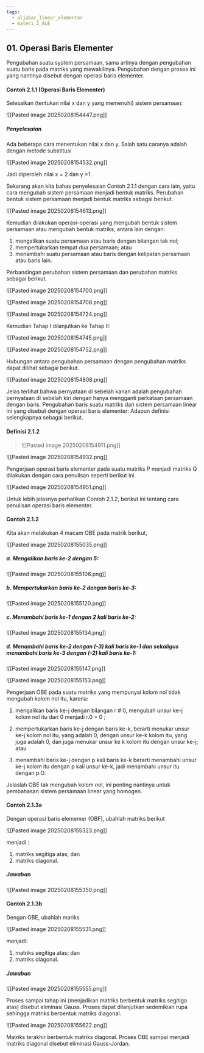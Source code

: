 ```yaml
---
tags:
  - aljabar_linear_elementer
  - materi_2_ALE
---
```


## 01. Operasi Baris Elementer

Pengubahan suatu system persamaan, sama artinya dengan pengubahan suatu baris pada matriks yang mewakilinya. Pengubahan dengan proses ini yang nantinya disebut dengan operasi baris elementer.

#### Contoh 2.1.1 (Operasi Baris Elementer)

Selesaikan (tentukan nilai x dan y yang memenuhi) sistem persamaan:

![[Pasted image 20250208154447.png]]

##### Penyelesaian

Ada beberapa cara menentukan nilai x dan y. Salah satu caranya adalah dengan metode substitusi

![[Pasted image 20250208154532.png]]

Jadi diperoleh nilai x = 2 dan y =1 .

Sekarang akan kita bahas penyelesaian Contoh 2.1.1 dengan cara lain, yaitu cara mengubah sistem persamaan menjadi bentuk matriks. Perubahan bentuk sistem persamaan menjadi bentuk matriks sebagai berikut.

![[Pasted image 20250208154613.png]]

Kemudian dilakukan operasi-operasi yang mengubah bentuk sistem persamaan atau mengubah bentuk matriks, antara lain dengan:

1. mengalikan suatu persamaan atau baris dengan bilangan tak nol; 
2. mempertukarkan tempat dua persamaan; atau
3. menambahi suatu persamaan atau baris dengan kelipatan persamaan atau baris lain.

Perbandingan perubahan sistem persamaan dan perubahan matriks sebagai berikut.

![[Pasted image 20250208154700.png]]

![[Pasted image 20250208154708.png]]

![[Pasted image 20250208154724.png]]


Kemudian Tahap I dilanjutkan ke Tahap II:

![[Pasted image 20250208154745.png]]

![[Pasted image 20250208154752.png]]

Hubungan antara pengubahan persamaan dengan pengubahan matriks dapat dilihat sebagai berikut.

![[Pasted image 20250208154808.png]]

Jelas terlihat bahwa pernyataan di sebelah kanan adalah pengubahan pernyataan di sebelah kiri dengan hanya mengganti perkataan persamaan dengan baris. Pengubahan baris suatu matriks dari sistem persamaan linear ini yang disebut dengan operasi baris elementer: Adapun definisi selengkapnya sebagai berikut.


#### Definisi 2.1.2

> ![[Pasted image 20250208154911.png]]


![[Pasted image 20250208154932.png]]

Pengerjaan operasi baris elementer pada suatu matriks P menjadi matriks Q dilakukan dengan cara penulisan seperti berikut ini.

![[Pasted image 20250208154951.png]]

Untuk lebih jelasnya perhatikan Contoh 2.1.2, berikut ini tentang cara penulisan operasi baris elementer.


#### Contoh 2.1.2

Kita akan melakukan 4 macam OBE pada matrik berikut,

![[Pasted image 20250208155035.png]]

##### a. Mengalikan baris ke-2 dengan 5:

![[Pasted image 20250208155106.png]]

##### b. Mempertukarkan baris ke-2 dengan baris ke-3:

![[Pasted image 20250208155120.png]]

##### c. Menambahi baris ke-1 dengan 2 kali baris ke-2:

![[Pasted image 20250208155134.png]]

##### d. Menambahi baris ke-2 dengan (-3) kali baris ke-1 dan sekaligus menambahi baris ke-3 dengan (-2) kali baris ke-1:

![[Pasted image 20250208155147.png]]


![[Pasted image 20250208155153.png]]


Pengerjaan OBE pada suatu matriks yang mempunyai kolom nol tidak
mengubah kolom nol itu, karena:

1. mengalikan baris ke-j dengan bilangan r # 0, mengubah unsur ke-j kolom nol itu dari 0 menjadi r.0 = 0 ;

2. mempertukarkan baris ke-j dengan baris ke-k, berarti menukar unsur ke-j kolom nol itu, yang adalah 0, dengan unsur ke-k kolom itu, yang juga adalah 0, dan juga menukar unsur ke k kolom itu dengan unsur ke-j; atau

3. menambahi baris ke-j dengan p kali baris ke-k berarti menambahi unsur ke-j kolom itu dengan p kali unsur ke-k, jadi menambahi unsur itu dengan p.O.

Jelaslah OBE tak mengubah kolom nol, ini penting nantinya untuk pembahasan sistem persamaan linear yang homogen.


#### Contoh 2.1.3a

Dengan operasi baris elememer (OBF), ubahlah matriks berikut

![[Pasted image 20250208155323.png]]

menjadi :

1. ﻿﻿﻿matriks segitiga atas; dan
2. ﻿﻿﻿matriks diagonal.

##### Jawaban

![[Pasted image 20250208155350.png]]


#### Contoh 2.1.3b

Dengan OBE, ubahlah mariks

![[Pasted image 20250208155531.png]]

menjadi:

1. matriks segitiga atas; dan 
2. matriks diagonal.

##### Jawaban

![[Pasted image 20250208155555.png]]

Proses sampai tahap ini (menjadikan matriks berbentuk matriks segitiga atas) disebut eliminasi Gauss. Proses dapat dilanjutkan sedemikian rupa sehingga matriks berbentuk matriks diagonal.

![[Pasted image 20250208155622.png]]

Matriks terakhir berbentuk matriks diagonal. Proses OBE sampai menjadi matriks diagonal disebut eliminasi Gauss-Jordan.


